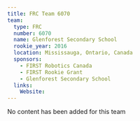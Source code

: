 ```yaml
---
title: FRC Team 6070
team:
  type: FRC
  number: 6070
  name: Glenforest Secondary School
  rookie_year: 2016
  location: Mississauga, Ontario, Canada
  sponsors:
    - FIRST Robotics Canada
    - FIRST Rookie Grant
    - Glenforest Secondary School
  links:
    Website: 
---
```

No content has been added for this team